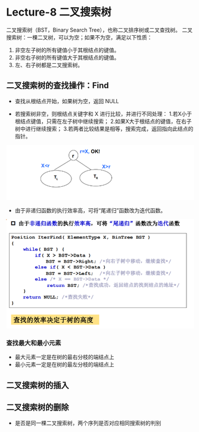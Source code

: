 # Lecture-8 二叉搜索树

二叉搜索树（BST，Binary Search Tree），也称二叉排序树或二叉查找树。
二叉搜索树：一棵二叉树，可以为空；如果不为空，满足以下性质：  
1. 非空左子树的所有键值小于其根结点的键值。  
2. 非空右子树的所有键值大于其根结点的键值。  
3. 左、右子树都是二叉搜索树。  

## 二叉搜索树的查找操作：Find

- 查找从根结点开始，如果树为空，返回 NULL

- 若搜索树非空，则根结点关键字和 X 进行比较，并进行不同处理：
    1.若X小于根结点键值，只需在左子树中继续搜索；
    2.如果X大于根结点的键值，在右子树中进行继续搜索；
    3.若两者比较结果是相等，搜索完成，返回指向此结点的指针。


![1523856492024](assets/1523856492024.png)

- 由于非递归函数的执行效率高，可将“尾递归”函数改为迭代函数。

![1523856765127](assets/1523856765127.png)

### 查找最大和最小元素

- 最大元素一定是在树的最右分枝的端结点上
- 最小元素一定是在树的最左分枝的端结点上


## 二叉搜索树的插入

## 二叉搜索树的删除

- 是否是同一棵二叉搜索树，两个序列是否对应相同搜索树的判别